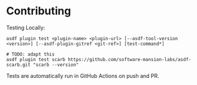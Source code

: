 # Contributing

Testing Locally:

```shell
asdf plugin test <plugin-name> <plugin-url> [--asdf-tool-version <version>] [--asdf-plugin-gitref <git-ref>] [test-command*]

# TODO: adapt this
asdf plugin test scarb https://github.com/software-mansion-labs/asdf-scarb.git "scarb --version"
```

Tests are automatically run in GitHub Actions on push and PR.
